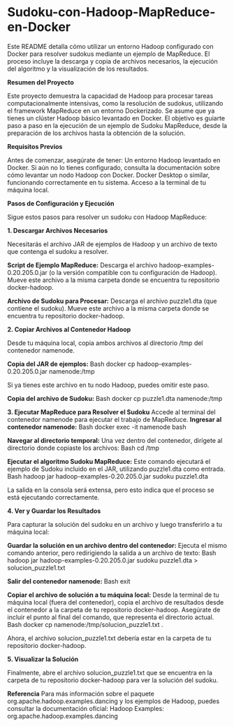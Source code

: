 # **Sudoku-con-Hadoop-MapReduce-en-Docker**


Este README detalla cómo utilizar un entorno Hadoop configurado con Docker para resolver sudokus mediante un ejemplo de MapReduce. El proceso incluye la descarga y copia de archivos necesarios, la ejecución del algoritmo y la visualización de los resultados.

**Resumen del Proyecto**

Este proyecto demuestra la capacidad de Hadoop para procesar tareas computacionalmente intensivas, como la resolución de sudokus, utilizando el framework MapReduce en un entorno Dockerizado. Se asume que ya tienes un clúster Hadoop básico levantado en Docker. El objetivo es guiarte paso a paso en la ejecución de un ejemplo de Sudoku MapReduce, desde la preparación de los archivos hasta la obtención de la solución.

**Requisitos Previos**

Antes de comenzar, asegúrate de tener:
Un entorno Hadoop levantado en Docker. Si aún no lo tienes configurado, consulta la documentación sobre cómo levantar un nodo Hadoop con Docker.
Docker Desktop o similar, funcionando correctamente en tu sistema.
Acceso a la terminal de tu máquina local.

**Pasos de Configuración y Ejecución**

Sigue estos pasos para resolver un sudoku con Hadoop MapReduce:

**1. Descargar Archivos Necesarios**

Necesitarás el archivo JAR de ejemplos de Hadoop y un archivo de texto que contenga el sudoku a resolver.

**Script de Ejemplo MapReduce:**
Descarga el archivo hadoop-examples-0.20.205.0.jar (o la versión compatible con tu configuración de Hadoop).
Mueve este archivo a la misma carpeta donde se encuentra tu repositorio docker-hadoop.

**Archivo de Sudoku para Procesar:**
Descarga el archivo puzzle1.dta (que contiene el sudoku).
Mueve este archivo a la misma carpeta donde se encuentra tu repositorio docker-hadoop.

**2. Copiar Archivos al Contenedor Hadoop**

Desde tu máquina local, copia ambos archivos al directorio /tmp del contenedor namenode.

**Copia del JAR de ejemplos:**
Bash
docker cp hadoop-examples-0.20.205.0.jar namenode:/tmp

Si ya tienes este archivo en tu nodo Hadoop, puedes omitir este paso.

**Copia del archivo de Sudoku:**
Bash
docker cp puzzle1.dta namenode:/tmp


**3. Ejecutar MapReduce para Resolver el Sudoku**
Accede al terminal del contenedor namenode para ejecutar el trabajo de MapReduce.
**Ingresar al contenedor namenode:**
Bash
docker exec -it namenode bash


**Navegar al directorio temporal:**
Una vez dentro del contenedor, dirígete al directorio donde copiaste los archivos:
Bash
cd /tmp


**Ejecutar el algoritmo Sudoku MapReduce:**
Este comando ejecutará el ejemplo de Sudoku incluido en el JAR, utilizando puzzle1.dta como entrada.
Bash
hadoop jar hadoop-examples-0.20.205.0.jar sudoku puzzle1.dta

La salida en la consola será extensa, pero esto indica que el proceso se está ejecutando correctamente.

**4. Ver y Guardar los Resultados**

Para capturar la solución del sudoku en un archivo y luego transferirlo a tu máquina local:

**Guardar la solución en un archivo dentro del contenedor:**
Ejecuta el mismo comando anterior, pero redirigiendo la salida a un archivo de texto:
Bash
hadoop jar hadoop-examples-0.20.205.0.jar sudoku puzzle1.dta > solucion_puzzle1.txt


**Salir del contenedor namenode:**
Bash
exit


**Copiar el archivo de solución a tu máquina local:**
Desde la terminal de tu máquina local (fuera del contenedor), copia el archivo de resultados desde el contenedor a la carpeta de tu repositorio docker-hadoop. Asegúrate de incluir el punto al final del comando, que representa el directorio actual.
Bash
docker cp namenode:/tmp/solucion_puzzle1.txt .

Ahora, el archivo solucion_puzzle1.txt debería estar en la carpeta de tu repositorio docker-hadoop.

**5. Visualizar la Solución**

Finalmente, abre el archivo solucion_puzzle1.txt que se encuentra en la carpeta de tu repositorio docker-hadoop para ver la solución del sudoku.

**Referencia**
Para más información sobre el paquete org.apache.hadoop.examples.dancing y los ejemplos de Hadoop, puedes consultar la documentación oficial:
Hadoop Examples: org.apache.hadoop.examples.dancing


